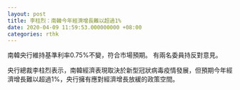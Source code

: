 ```yaml
---
layout: post
title: 李柱烈：南韓今年經濟增長難以超過1%
date: 2020-04-09 11:59:53.000000000 +08:00
categories: rthk
---
```


南韓央行維持基準利率0.75%不變，符合市場預期。 有兩名委員持反對意見。

央行總裁李柱烈表示，南韓經濟表現取決於新型冠狀病毒疫情發展，但預期今年經濟增長難以超過1%，央行擁有應對經濟增長放緩的政策空間。
